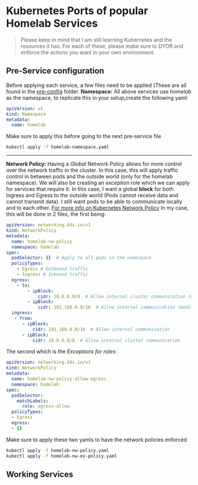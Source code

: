 # Kubernetes Ports of popular Homelab Services

> Please keep in mind that I am still learning Kubernetes and the resources it has. For each of these, please make sure to DYOR and enforce the actions you want in your own environment.

## Pre-Service configuration

Before applying each service, a few files need to be applied (These are all found in the [pre-config]() folder.
**Namespace:**
All above services use *homelab* as the namespace, to replicate this in your setup,create the following yaml:
```yaml filename="homelab-namespace.yaml"
apiVersion: v1
kind: Namespace
metadata:
  name: homelab
```
Make sure to apply this before going to the next pre-service file
```bash
kubectl apply -f homelab-namespace.yaml
```
---
**Network Policy:**
Having a *Global* Network Policy allows for more control over the network traffic in the cluster. In this case, this will apply traffic control in between pods and the outside world (only for the homelab namespace). 
We will also be creating an *exception* role which we can apply for services that require it.
In this case, I want a global **block** for both Ingress and Egress to the outside world (Pods cannot receive data and cannot transmit data). I still want pods to be able to communicate locally and to each other.
[For more info on Kubernetes Network Policy](https://kubernetes.io/docs/concepts/services-networking/network-policies/)
In my case, this will be done in 2 files, the first being:
```yaml filename="homelab-nw-policy.yaml"
apiVersion: networking.k8s.io/v1
kind: NetworkPolicy
metadata:
  name: homelab-nw-policy
  namespace: homelab
spec:
  podSelector: {}  # Apply to all pods in the namespace
  policyTypes:
    - Egress # Outbound traffic
    - Ingress # Inbound traffic 
  egress:
    - to:
        - ipBlock:
            cidr: 10.0.0.0/8  # Allow internal cluster communication (modify based on your cluster's CIDR)
        - ipBlock:
            cidr: 192.168.0.0/16  # Allow internal communication (modify based on your lan ip CIDR)
  ingress:
   - from:
      - ipBlock:
          cidr: 192.168.0.0/16  # Allow internal communication
      - ipBlock:
          cidr: 10.0.0.0/8  # Allow internal cluster communication
```
The second which is the *Exceptions for roles*:
```yaml filename="homelab-nw-ex-policy.yaml"
apiVersion: networking.k8s.io/v1
kind: NetworkPolicy
metadata:
  name: homelab-nw-policy-allow-egress
  namespace: homelab
spec:
  podSelector:
    matchLabels:
      role: egress-allow
  policyTypes:
  - Egress
  egress:
  - {}
```
Make sure to apply these two yamls to have the network policies enforced
```bash
kubectl apply -f homelab-nw-policy.yaml
kubectl apply -f homelab-nw-ex-policy.yaml
```
## Working Services
